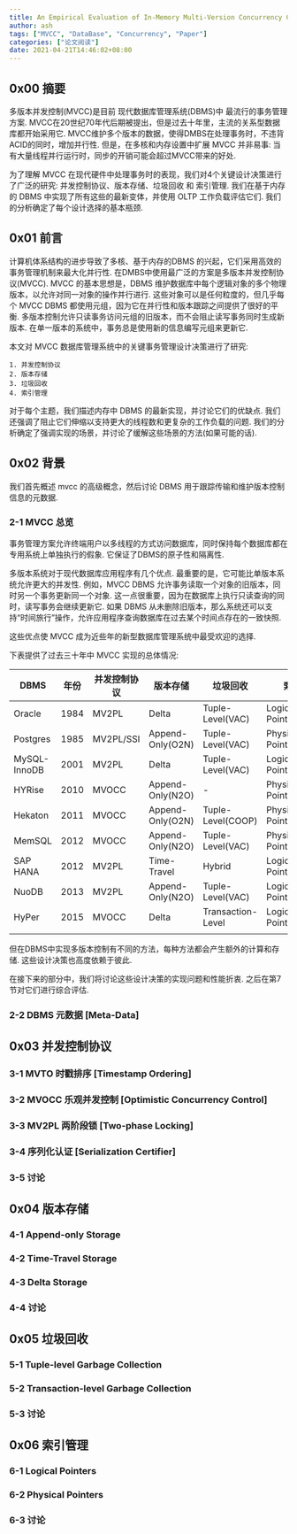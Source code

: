 ```yaml
---
title: An Empirical Evaluation of In-Memory Multi-Version Concurrency Control
author: ash
tags: ["MVCC", "DataBase", "Concurrency", "Paper"]
categories: ["论文阅读"]
date: 2021-04-21T14:46:02+08:00
---
```


## 0x00 摘要

多版本并发控制(MVCC)是目前 现代数据库管理系统(DBMS)中 最流行的事务管理方案. MVCC在20世纪70年代后期被提出，但是过去十年里，主流的关系型数据库都开始采用它. MVCC维护多个版本的数据，使得DMBS在处理事务时，不违背ACID的同时，增加并行性. 但是，在多核和内存设置中扩展 MVCC 并非易事: 当有大量线程并行运行时，同步的开销可能会超过MVCC带来的好处.

为了理解 MVCC 在现代硬件中处理事务时的表现，我们对4个关键设计决策进行了广泛的研究: 并发控制协议、版本存储、垃圾回收 和 索引管理. 我们在基于内存的 DBMS 中实现了所有这些的最新变体，并使用 OLTP 工作负载评估它们. 我们的分析确定了每个设计选择的基本瓶颈.

## 0x01 前言

计算机体系结构的进步导致了多核、基于内存的DBMS 的兴起，它们采用高效的事务管理机制来最大化并行性. 在DMBS中使用最广泛的方案是多版本并发控制协议(MVCC). MVCC 的基本思想是，DBMS 维护数据库中每个逻辑对象的多个物理版本，以允许对同一对象的操作并行进行. 这些对象可以是任何粒度的，但几乎每个 MVCC DBMS 都使用元组，因为它在并行性和版本跟踪之间提供了很好的平衡. 多版本控制允许只读事务访问元组的旧版本，而不会阻止读写事务同时生成新版本. 在单一版本的系统中，事务总是使用新的信息编写元组来更新它.

本文对 MVCC 数据库管理系统中的关键事务管理设计决策进行了研究: 
    
    1. 并发控制协议
    2. 版本存储
    3. 垃圾回收
    4. 索引管理

对于每个主题，我们描述内存中 DBMS 的最新实现，并讨论它们的优缺点. 我们还强调了阻止它们伸缩以支持更大的线程数和更复杂的工作负载的问题. 我们的分析确定了强调实现的场景，并讨论了缓解这些场景的方法(如果可能的话).

## 0x02 背景

我们首先概述 mvcc 的高级概念，然后讨论 DBMS 用于跟踪传输和维护版本控制信息的元数据.

### 2-1 MVCC 总览

事务管理方案允许终端用户以多线程的方式访问数据库，同时保持每个数据库都在专用系统上单独执行的假象. 它保证了DBMS的原子性和隔离性.

多版本系统对于现代数据库应用程序有几个优点. 最重要的是，它可能比单版本系统允许更大的并发性. 例如，MVCC DBMS 允许事务读取一个对象的旧版本，同时另一个事务更新同一个对象. 这一点很重要，因为在数据库上执行只读查询的同时，读写事务会继续更新它. 如果 DBMS 从未删除旧版本，那么系统还可以支持“时间旅行”操作，允许应用程序查询数据库在过去某个时间点存在的一致快照.

这些优点使 MVCC 成为近些年的新型数据库管理系统中最受欢迎的选择. 

下表提供了过去三十年中 MVCC 实现的总体情况:

|DBMS|年份|并发控制协议|版本存储|垃圾回收|索引管理|
|---|---|---|---|---|---|
|Oracle|1984|MV2PL|Delta|Tuple-Level(VAC)|Logical Pointers(Tupled)|
|Postgres|1985|MV2PL/SSI|Append-Only(O2N)|Tuple-Level(VAC)|Physical Pointers|
|MySQL-InnoDB|2001|MV2PL|Delta|Tuple-Level(VAC)|Logical Pointers(PKey)|
|HYRise|2010|MVOCC|Append-Only(N2O)|-|Physical Pointers|
|Hekaton|2011|MVOCC|Append-Only(O2N)|Tuple-Level(COOP)|Physical Pointers|
|MemSQL|2012|MVOCC|Append-Only(N2O)|Tuple-Level(VAC)|Physical Pointers|
|SAP HANA|2012|MV2PL|Time-Travel|Hybrid|Logical Pointers(Tupled)|
|NuoDB|2013|MV2PL|Append-Only(N2O)|Tuple-Level(VAC)|Logical Pointers(PKey)|
|HyPer|2015|MVOCC|Delta|Transaction-Level|Logical Pointers(Tupled)|
|||||||

但在DBMS中实现多版本控制有不同的方法，每种方法都会产生额外的计算和存储. 这些设计决策也高度依赖于彼此. 

在接下来的部分中，我们将讨论这些设计决策的实现问题和性能折衷. 之后在第7节对它们进行综合评估.

### 2-2 DBMS 元数据 [Meta-Data]



## 0x03 并发控制协议

### 3-1 MVTO 时戳排序 [Timestamp Ordering]

### 3-2 MVOCC 乐观并发控制 [Optimistic Concurrency Control]

### 3-3 MV2PL 两阶段锁 [Two-phase Locking]

### 3-4 序列化认证 [Serialization Certifier]

### 3-5 讨论



## 0x04 版本存储

### 4-1 Append-only Storage

### 4-2 Time-Travel Storage

### 4-3 Delta Storage

### 4-4 讨论



## 0x05 垃圾回收

### 5-1 Tuple-level Garbage Collection

### 5-2 Transaction-level Garbage Collection

### 5-3 讨论



## 0x06 索引管理

### 6-1 Logical Pointers

### 6-2  Physical Pointers

### 6-3 讨论